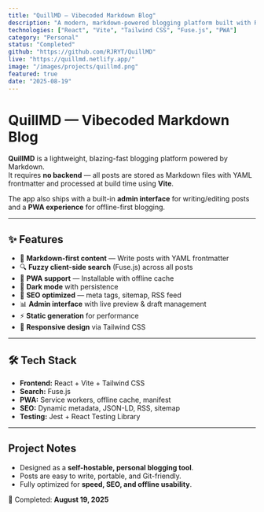 ```yaml
---
title: "QuillMD — Vibecoded Markdown Blog"
description: "A modern, markdown-powered blogging platform built with React, Vite, and Tailwind CSS. Features offline-ready PWA, client-side search, SEO optimization, and built-in admin interface."
technologies: ["React", "Vite", "Tailwind CSS", "Fuse.js", "PWA"]
category: "Personal"
status: "Completed"
github: "https://github.com/RJRYT/QuillMD"
live: "https://quillmd.netlify.app/"
image: "/images/projects/quillmd.png"
featured: true
date: "2025-08-19"
---
```


# QuillMD — Vibecoded Markdown Blog

**QuillMD** is a lightweight, blazing-fast blogging platform powered by Markdown.  
It requires **no backend** — all posts are stored as Markdown files with YAML frontmatter and processed at build time using **Vite**.  

The app also ships with a built-in **admin interface** for writing/editing posts and a **PWA experience** for offline-first blogging.

---

## ✨ Features

- 📝 **Markdown-first content** — Write posts with YAML frontmatter  
- 🔍 **Fuzzy client-side search** (Fuse.js) across all posts  
- 📱 **PWA support** — Installable with offline cache  
- 🎨 **Dark mode** with persistence  
- 🚀 **SEO optimized** — meta tags, sitemap, RSS feed  
- 📊 **Admin interface** with live preview & draft management  
- ⚡ **Static generation** for performance  
- 📐 **Responsive design** via Tailwind CSS  

---

## 🛠️ Tech Stack

- **Frontend:** React + Vite + Tailwind CSS  
- **Search:** Fuse.js  
- **PWA:** Service workers, offline cache, manifest  
- **SEO:** Dynamic metadata, JSON-LD, RSS, sitemap  
- **Testing:** Jest + React Testing Library  

---

## Project Notes

- Designed as a **self-hostable, personal blogging tool**.  
- Posts are easy to write, portable, and Git-friendly.  
- Fully optimized for **speed, SEO, and offline usability**.  

📅 Completed: **August 19, 2025**  
